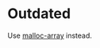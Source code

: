 # Outdated
Use [malloc-array] instead.

 [malloc-array]: https://github.com/notflan/rs-malloc-array
